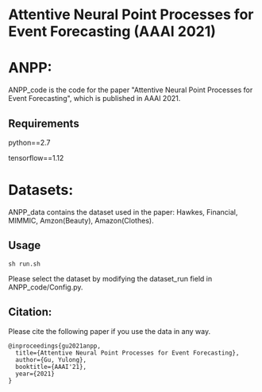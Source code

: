 Attentive Neural Point Processes for Event Forecasting (AAAI 2021)
==================================================================

# ANPP:

   ANPP_code is the code for the paper "Attentive Neural Point Processes for Event Forecasting", which is published in AAAI 2021. 

## Requirements

python==2.7

tensorflow==1.12

# Datasets:

ANPP_data contains the dataset used in the paper: Hawkes, Financial, MIMMIC, Amzon(Beauty), Amazon(Clothes).

## Usage

```sh run.sh```

Please select the dataset by modifying the dataset_run field in ANPP_code/Config.py.

## Citation:

Please cite the following paper if you use the data in any way.

```
@inproceedings{gu2021anpp,
  title={Attentive Neural Point Processes for Event Forecasting},
  author={Gu, Yulong},
  booktitle={AAAI'21},
  year={2021}
}
```

## 